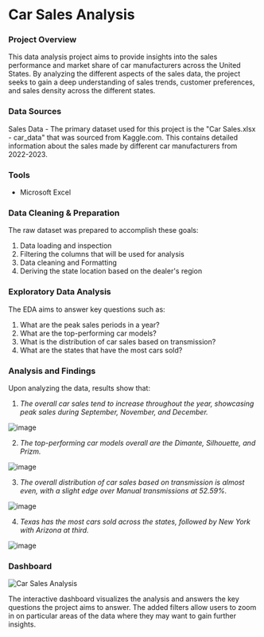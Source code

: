  # Car Sales Analysis



 ### Project Overview

  This data analysis project aims to provide insights into the sales performance and market share of car manufacturers across the United States. By analyzing the different aspects of the sales data, the project seeks to gain a deep understanding of sales trends, customer preferences, and sales density across the different states.

### Data Sources

  Sales Data - The primary dataset used for this project is the "Car Sales.xlsx - car_data" that was sourced from Kaggle.com. This contains detailed information about the sales made by different car manufacturers from 2022-2023. 

### Tools

  - Microsoft Excel

### Data Cleaning & Preparation

  The raw dataset was prepared to accomplish these goals:
  1. Data loading and inspection
  2. Filtering the columns that will be used for analysis
  3. Data cleaning and Formatting
  4. Deriving the state location based on the dealer's region

### Exploratory Data Analysis

  The EDA aims to answer key questions such as:
  1. What are the peak sales periods in a year?
  2. What are the top-performing car models?
  3. What is the distribution of car sales based on transmission?
  4. What are the states that have the most cars sold?

### Analysis and Findings

Upon analyzing the data, results show that: 

1. _The overall car sales tend to increase throughout the year, showcasing peak sales during September, November, and December._

![image](https://github.com/NinoJornales/excel-project-car-sales/assets/166905805/eb244171-7064-4898-8bec-fc95a7145093)

2. _The top-performing car models overall are the Dimante, Silhouette, and Prizm._

![image](https://github.com/NinoJornales/excel-project-car-sales/assets/166905805/5fe75d09-933f-4069-9e96-fbab195ad178)

3. _The overall distribution of car sales based on transmission is almost even, with a slight edge over Manual transmissions at 52.59%._

![image](https://github.com/NinoJornales/excel-project-car-sales/assets/166905805/028bc967-d315-4b8d-ba4d-9b4383e1d543)

4. _Texas has the most cars sold across the states, followed by New York with Arizona at third._

![image](https://github.com/NinoJornales/excel-project-car-sales/assets/166905805/0be16ca1-e6fc-4f99-8a08-01de83e83c45)


### Dashboard

![Car Sales Analysis](https://github.com/NinoJornales/excel-project-car-sales/assets/166905805/7ea46187-f749-4635-9c73-4435f77b3519)


The interactive dashboard visualizes the analysis and answers the key questions the project aims to answer. The added filters allow users to zoom in on particular areas of the data where they may want to gain further insights.


